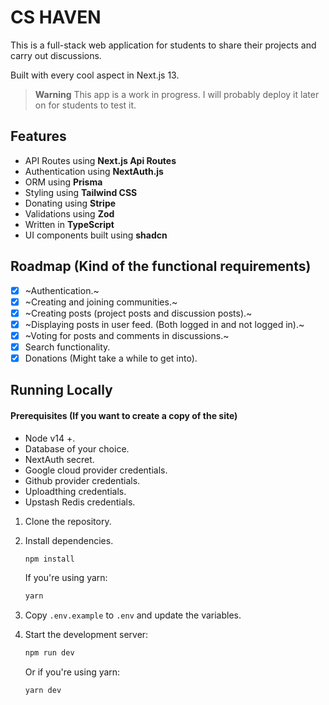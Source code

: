 # CS HAVEN

This is a full-stack web application for students to share their projects and carry out discussions.

Built with every cool aspect in Next.js 13.

> **Warning**
> This app is a work in progress. I will probably deploy it later on for students to test it.

## Features 

- API Routes using **Next.js Api Routes**
- Authentication using **NextAuth.js**
- ORM using **Prisma**
- Styling using **Tailwind CSS**
- Donating using **Stripe**
- Validations using **Zod**
- Written in **TypeScript**
- UI components built using **shadcn**

## Roadmap (Kind of the functional requirements)

- [x] ~Authentication.~
- [x] ~Creating and joining communities.~
- [x] ~Creating posts (project posts and discussion posts).~
- [x] ~Displaying posts in user feed. (Both logged in and not logged in).~
- [x] ~Voting for posts and comments in discussions.~
- [x] Search functionality.
- [x] Donations (Might take a while to get into).

## Running Locally

#### Prerequisites (If you want to create a copy of the site)

* Node v14 +.
* Database of your choice.
* NextAuth secret.
* Google cloud provider credentials.
* Github provider credentials.
* Uploadthing credentials.
* Upstash Redis credentials.

1. Clone the repository.

2. Install dependencies.

   ```sh
   npm install
    ```

   If you're using yarn:

   ```sh
   yarn
   ```

3. Copy `.env.example` to `.env` and update the variables.  

4. Start the development server:

   ```sh
   npm run dev
   ```
   Or if you're using yarn:

   ```sh
   yarn dev
   ```
